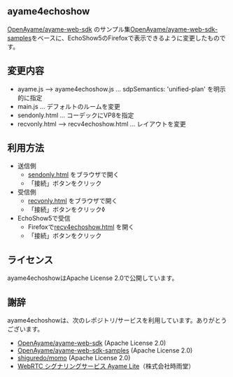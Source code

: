 ## ayame4echoshow

[OpenAyame/ayame-web-sdk](https://github.com/OpenAyame/ayame-web-sdk) のサンプル集[OpenAyame/ayame-web-sdk-samples](https://github.com/OpenAyame/ayame-web-sdk-samples)をベースに、EchoShow5のFirefoxで表示できるように変更したものです。

## 変更内容

- ayame.js --> ayame4echoshow.js ... sdpSemantics: 'unified-plan' を明示的に指定
- main.js ... デフォルトのルームを変更
- sendonly.html ... コーデックにVP8を指定
- recvonly.html --> recv4echoshow.html ... レイアウトを変更

## 利用方法

- 送信側
  - [sendonly.html](sendonly.html) をブラウザで開く
  - 「接続」ボタンをクリック
- 受信側
  - [recvonly.html](recvonly.html) をブラウザで開く
  - 「接続」ボタンをクリック◊
- EchoShow5で受信
  - Firefoxで[recv4echoshow.html](recv4echoshow.html) を開く
  - 「接続」ボタンをクリック

## ライセンス

ayame4echoshowはApache License 2.0で公開しています。

## 謝辞

ayame4echoshowは、次のレポジトリ/サービスを利用しています。ありがとうございます。

- [OpenAyame/ayame-web-sdk](https://github.com/OpenAyame/ayame-web-sdk)  (Apache License 2.0)
- [OpenAyame/ayame-web-sdk-samples](https://github.com/OpenAyame/ayame-web-sdk-samples) (Apache License 2.0)
- [shiguredo/momo](https://github.com/shiguredo/momo) (Apache License 2.0)
- [WebRTC シグナリングサービス Ayame Lite](https://ayame-lite.shiguredo.jp/beta)（株式会社時雨堂）

